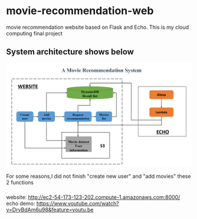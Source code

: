 # movie-recommendation-web
movie recommendation website based on Flask and Echo. This is my cloud computing final project


## System architecture shows below

<div align=center><img  src="https://github.com/QiyuZ/movie-recommendation-web/blob/master/Architecture.jpg"/></div>

For some reasons,I did not finish "create new user" and "add movies" these 2 functions

###
website: http://ec2-54-173-123-202.compute-1.amazonaws.com:8000/
echo demo: https://www.youtube.com/watch?v=DrvBdAm6u98&feature=youtu.be
